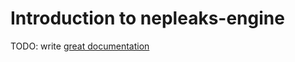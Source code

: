 # Introduction to nepleaks-engine

TODO: write [great documentation](http://jacobian.org/writing/great-documentation/what-to-write/)
